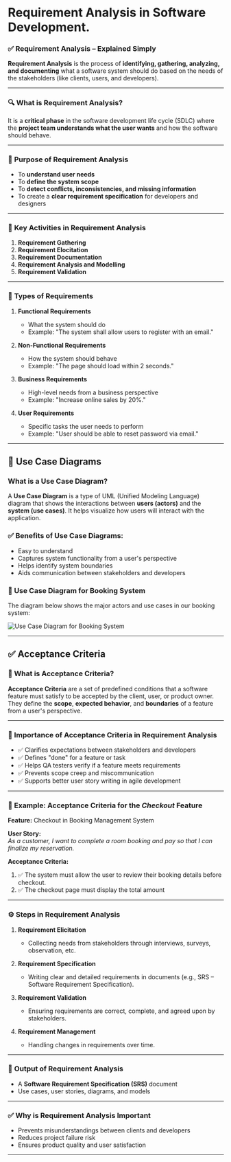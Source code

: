 # Requirement Analysis in Software Development.

### ✅ **Requirement Analysis – Explained Simply**

**Requirement Analysis** is the process of **identifying, gathering, analyzing, and documenting** what a software system should do based on the needs of the stakeholders (like clients, users, and developers).

---

### 🔍 **What is Requirement Analysis?**

It is a **critical phase** in the software development life cycle (SDLC) where the **project team understands what the user wants** and how the software should behave.

---

### 🎯 **Purpose of Requirement Analysis**

* To **understand user needs**
* To **define the system scope**
* To **detect conflicts, inconsistencies, and missing information**
* To create a **clear requirement specification** for developers and designers

---

### 🎯 **Key Activities in Requirement Analysis**

1. **Requirement Gathering**
2. **Requirement Elocitation**
3. **Requirement Documentation**
4. **Requirement Analysis and Modelling**
5. **Requirement Validation**

---

### 🧩 **Types of Requirements**

1. **Functional Requirements**

   * What the system should do
   * Example: "The system shall allow users to register with an email."

2. **Non-Functional Requirements**

   * How the system should behave
   * Example: "The page should load within 2 seconds."

3. **Business Requirements**

   * High-level needs from a business perspective
   * Example: "Increase online sales by 20%."

4. **User Requirements**

   * Specific tasks the user needs to perform
   * Example: "User should be able to reset password via email."

---

## 📘 Use Case Diagrams

### What is a Use Case Diagram?

A **Use Case Diagram** is a type of UML (Unified Modeling Language) diagram that shows the interactions between **users (actors)** and the **system (use cases)**. It helps visualize how users will interact with the application.

### ✅ Benefits of Use Case Diagrams:
- Easy to understand
- Captures system functionality from a user's perspective
- Helps identify system boundaries
- Aids communication between stakeholders and developers

### 📌 Use Case Diagram for Booking System

The diagram below shows the major actors and use cases in our booking system:

![Use Case Diagram for Booking System](alx-booking-uc.png)

---

## ✅ Acceptance Criteria

### 📌 What is Acceptance Criteria?

**Acceptance Criteria** are a set of predefined conditions that a software feature must satisfy to be accepted by the client, user, or product owner. They define the **scope**, **expected behavior**, and **boundaries** of a feature from a user's perspective.

---

### 🎯 Importance of Acceptance Criteria in Requirement Analysis

- ✅ Clarifies expectations between stakeholders and developers  
- ✅ Defines "done" for a feature or task  
- ✅ Helps QA testers verify if a feature meets requirements  
- ✅ Prevents scope creep and miscommunication  
- ✅ Supports better user story writing in agile development  

---

### 🛒 Example: Acceptance Criteria for the *Checkout* Feature

**Feature:** Checkout in Booking Management System

**User Story:**  
_As a customer, I want to complete a room booking and pay so that I can finalize my reservation._

**Acceptance Criteria:**
1. ✅ The system must allow the user to review their booking details before checkout.
2. ✅ The checkout page must display the total amount

---

### ⚙️ **Steps in Requirement Analysis**

1. **Requirement Elicitation**

   * Collecting needs from stakeholders through interviews, surveys, observation, etc.

2. **Requirement Specification**

   * Writing clear and detailed requirements in documents (e.g., SRS – Software Requirement Specification).

3. **Requirement Validation**

   * Ensuring requirements are correct, complete, and agreed upon by stakeholders.

4. **Requirement Management**

   * Handling changes in requirements over time.

---

### 📄 **Output of Requirement Analysis**

* A **Software Requirement Specification (SRS)** document
* Use cases, user stories, diagrams, and models

---

### ✅ **Why is Requirement Analysis Important**

* Prevents misunderstandings between clients and developers
* Reduces project failure risk
* Ensures product quality and user satisfaction

---

